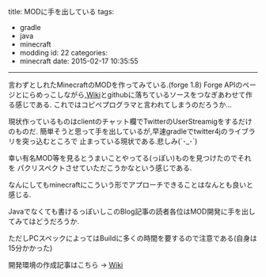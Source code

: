 title: MODに手を出している
tags:
  - gradle
  - java
  - minecraft
  - modding
id: 22
categories:
  - minecraft
date: 2015-02-17 10:35:55
---

言わずとしれたMinecraftのMODを作ってみている.(forge 1.8)
Forge APIのページとにらめっこしながら,[Wiki](http://minecraftjp.info/modding/index.php/Minecraft_Modding_Wiki)とgithubに落ちているソースをつなぎあわせて作る感じである.
これではコピペプログラマと言われてしまうのだろうか...

<!--more-->

現状作っているものはclientのチャット欄でTwitterのUserStreamigをするだけのものだ.
簡単そうと思って手を出しているが,早速gradleでtwitter4jのライブラリを突っ込むところで
止まっている現状である.悲しみ(´･\_･`)

幸い有名MOD等を見るとうまいことやってる(っぽい)ものを見つけたのでそれを
パクリスペクトさせていただこうかなという感じである.

なんにしてもminecraftにこういう形でアプローチできることはなんとも良いと感じる.

Javaでなくても書けるっぽいしこのBlog記事の読者各位はMOD開発に手を出してみてはどうだろうか.

ただしPCスペックによってはBuildに多くの時間を要するので注意である(自身は15分かかった)

開発環境の作成記事はこちら → [Wiki](http://minecraftjp.info/modding/index.php/MinecraftForge%E5%B0%8E%E5%85%A5%E6%89%8B%E9%A0%86 "Wiki")
